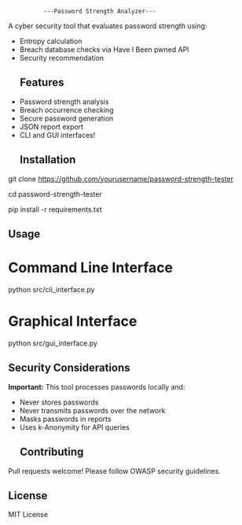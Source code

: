               ---Password Strength Analyzer---

A cyber security tool that evaluates password strength using:
- Entropy calculation
- Breach database checks via Have I Been pwned API
- Security recommendation
  ## Features
- Password strength analysis
- Breach occurrence checking
- Secure password generation
- JSON report export
- CLI and GUI interfaces!
  ## Installation
git clone https://github.com/yourusername/password-strength-tester

cd password-strength-tester

pip install -r requirements.txt
  ## Usage
  # Command Line Interface
python src/cli_interface.py
  # Graphical Interface
python src/gui_interface.py

  ## Security Considerations
**Important:** This tool processes passwords locally and:
- Never stores passwords
- Never transmits passwords over the network
- Masks passwords in reports
- Uses k-Anonymity for API queries
  ## Contributing
Pull requests welcome! Please follow OWASP security guidelines.
  ## License
MIT License
